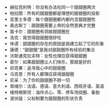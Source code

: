 - 赫拉克利特：你没有办法吃同一个甜甜圈两次
- 柏拉图：所有的甜甜圈都是理想的甜甜圈的投影
- 亚里士多德：每个甜甜圈都内都内含甜甜圈性
- 奥古斯丁：甜甜圈需要上帝的全然恩典才完整
- 笛卡尔：甜甜圈有洞故甜甜圈在
- 洛克：我觉得甜甜圈很好吃
- 休谟：甜甜圈的存在的原因是我建立起了它的形象
- 康德：“甜甜圈”是我对甜甜圈所有经验的集合
- 沃斯通克拉夫特：女性也理应获得甜甜圈
- 密尔：如果甜甜圈让人们快乐，那就是好的
- 祁克果：追寻我心中的甜甜圈
- 马克思：所有人都理应获得甜甜圈
- 尼采：为了你的甜甜圈不顾一切
- 索绪尔：法语、德语、意大利语、西班牙语、英语
- 维特根斯坦：油炸点心、零、停车场绕圈、备胎
- 波伏娃：父权制要为甜甜圈的形状负责